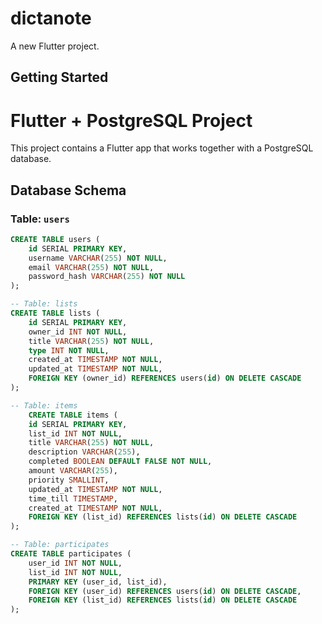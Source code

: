# dictanote

A new Flutter project.

## Getting Started

# Flutter + PostgreSQL Project

This project contains a Flutter app that works together with a PostgreSQL database.

## Database Schema

### Table: `users`
```sql
CREATE TABLE users (
    id SERIAL PRIMARY KEY,
    username VARCHAR(255) NOT NULL,
    email VARCHAR(255) NOT NULL,
    password_hash VARCHAR(255) NOT NULL
);

-- Table: lists
CREATE TABLE lists (
    id SERIAL PRIMARY KEY,
    owner_id INT NOT NULL,
    title VARCHAR(255) NOT NULL,
    type INT NOT NULL,
    created_at TIMESTAMP NOT NULL,
    updated_at TIMESTAMP NOT NULL,
    FOREIGN KEY (owner_id) REFERENCES users(id) ON DELETE CASCADE
);

-- Table: items
    CREATE TABLE items (
    id SERIAL PRIMARY KEY,
    list_id INT NOT NULL,
    title VARCHAR(255) NOT NULL,
    description VARCHAR(255),
    completed BOOLEAN DEFAULT FALSE NOT NULL,
    amount VARCHAR(255),
    priority SMALLINT,
    updated_at TIMESTAMP NOT NULL,
    time_till TIMESTAMP,
    created_at TIMESTAMP NOT NULL,
    FOREIGN KEY (list_id) REFERENCES lists(id) ON DELETE CASCADE
);

-- Table: participates
CREATE TABLE participates (
    user_id INT NOT NULL,
    list_id INT NOT NULL,
    PRIMARY KEY (user_id, list_id),
    FOREIGN KEY (user_id) REFERENCES users(id) ON DELETE CASCADE,
    FOREIGN KEY (list_id) REFERENCES lists(id) ON DELETE CASCADE
);


